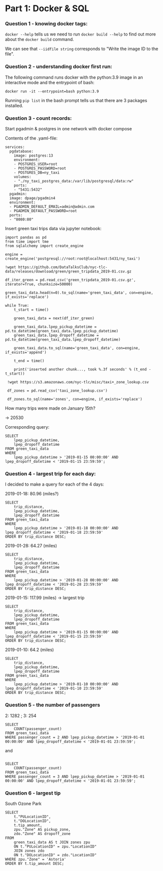 # Part 1: Docker & SQL

### Question 1 - knowing docker tags:

`docker --help` tells us we need to run `docker build --help` to find out more about the `docker build` command.

We can see that  `--iidfile string` corresponds to "Write the image ID to the file".


### Question 2 - understanding docker first run:

The following command runs docker with the python:3.9 image in an interactive mode and the entrypoint of bash:

`docker run -it --entrypoint=bash python:3.9`

Running `pip list` in the bash prompt tells us that there are 3 packages installed.


### Question 3 - count records:

Start pgadmin & postgres in one network with docker compose

Contents of the .yaml-file:
```
services:
  pgdatabase:
    image: postgres:13
    environment:   
    - POSTGRES_USER=root    
    - POSTGRES_PASSWORD=root    
    - POSTGRES_DB=ny_taxi   
    volumes:   
    - "./ny_taxi_postgres_data:/var/lib/postgresql/data:rw"  
    ports:   
    - "5431:5432"  
  pgadmin: 
  image: dpage/pgadmin4
  environment:
  - PGADMIN_DEFAULT_EMAIL=admin@admin.com  
  - PGADMIN_DEFAULT_PASSWORD=root  
  ports: 
  - "8080:80"
```

Insert green taxi trips data via jupyter notebook:

```
import pandas as pd
from time import tme
from sqlalchemy import create_engine

engine = create_engine('postgresql://root:root@localhost:5431/ny_taxi')

!wget https://github.com/DataTalksClub/nyc-tlc-data/releases/download/green/green_tripdata_2019-01.csv.gz

df_iter_green = pd.read_csv('green_tripdata_2019-01.csv.gz', iterator=True, chunksize=50000)

green_taxi_data.head(n=0).to_sql(name='green_taxi_data', con=engine, if_exists='replace')

while True:
    t_start = time()

    green_taxi_data = next(df_iter_green)
    
    green_taxi_data.lpep_pickup_datetime = pd.to_datetime(green_taxi_data.lpep_pickup_datetime)
    green_taxi_data.lpep_dropoff_datetime = pd.to_datetime(green_taxi_data.lpep_dropoff_datetime)
    
    green_taxi_data.to_sql(name='green_taxi_data', con=engine, if_exists='append')
    
    t_end = time()
    
    print('inserted another chunk..., took %.3f seconds' % (t_end - t_start))
 
 !wget https://s3.amazonaws.com/nyc-tlc/misc/taxi+_zone_lookup.csv
 
 df_zones = pd.read_csv('taxi_zone_lookup.csv')
 
 df_zones.to_sql(name='zones', con=engine, if_exists='replace')
```

How many trips were made on January 15th?

&rarr; 20530

Corresponding query:

```
SELECT
	lpep_pickup_datetime,
	lpep_dropoff_datetime
FROM green_taxi_data 
WHERE 
	lpep_pickup_datetime > '2019-01-15 00:00:00' AND lpep_dropoff_datetime < '2019-01-15 23:59:59';

```

### Question 4 - largest trip for each day:

I decided to make a query for each of the 4 days:

2019-01-18: 80.96 (miles?)
```
SELECT
	trip_distance,
	lpep_pickup_datetime,
	lpep_dropoff_datetime
FROM green_taxi_data 
WHERE 
	lpep_pickup_datetime > '2019-01-18 00:00:00' AND lpep_dropoff_datetime < '2019-01-18 23:59:59'
ORDER BY trip_distance DESC;
```
2019-01-28: 64.27 (miles)
```
SELECT
	trip_distance,
	lpep_pickup_datetime,
	lpep_dropoff_datetime
FROM green_taxi_data 
WHERE 
	lpep_pickup_datetime > '2019-01-28 00:00:00' AND lpep_dropoff_datetime < '2019-01-28 23:59:59'
ORDER BY trip_distance DESC;
```

2019-01-15: 117.99 (miles) &rarr; largest trip
```
SELECT
	trip_distance,
	lpep_pickup_datetime,
	lpep_dropoff_datetime
FROM green_taxi_data 
WHERE 
	lpep_pickup_datetime > '2019-01-15 00:00:00' AND lpep_dropoff_datetime < '2019-01-15 23:59:59'
ORDER BY trip_distance DESC;
```

2019-01-10: 64.2 (miles)

```
SELECT
	trip_distance,
	lpep_pickup_datetime,
	lpep_dropoff_datetime
FROM green_taxi_data 
WHERE 
	lpep_pickup_datetime > '2019-01-10 00:00:00' AND lpep_dropoff_datetime < '2019-01-10 23:59:59'
ORDER BY trip_distance DESC;
```


### Question 5 - the number of passengers


2: 1282 ; 3: 254

```
SELECT
	COUNT(passenger_count)
FROM green_taxi_data
WHERE passenger_count = 2 AND lpep_pickup_datetime > '2019-01-01 00:00:00' AND lpep_dropoff_datetime < '2019-01-01 23:59:59';
```
and 

``` 

SELECT
	COUNT(passenger_count)
FROM green_taxi_data
WHERE passenger_count = 3 AND lpep_pickup_datetime > '2019-01-01 00:00:00' AND lpep_dropoff_datetime < '2019-01-01 23:59:59';
```



### Question 6 - largest tip

South Ozone Park


```
SELECT 
	t."PULocationID",
	t."DOLocationID",
	t.tip_amount,
	zpu."Zone" AS pickup_zone,
	zdo."Zone" AS dropoff_zone
FROM 
	green_taxi_data AS t JOIN zones zpu
	ON t."PULocationID" = zpu."LocationID"
	JOIN zones zdo 
	ON t."DOLocationID" = zdo."LocationID"
WHERE zpu."Zone" = 'Astoria'
ORDER BY t.tip_amount DESC;
```


